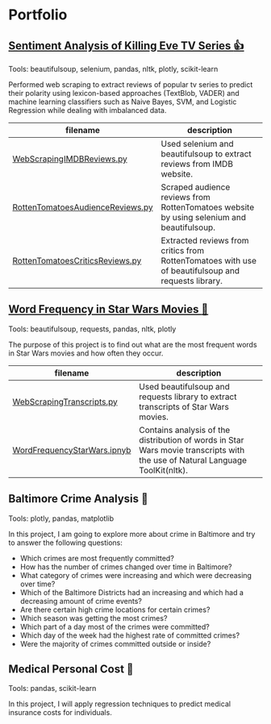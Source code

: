 # Portfolio

## [Sentiment Analysis of Killing Eve TV Series :thumbsup:](https://github.com/Alicja96/Sentiment-Analysis-of-Killing-Eve-TV-Series.git)
Tools: beautifulsoup, selenium, pandas, nltk, plotly, scikit-learn

Performed web scraping to extract reviews of popular tv series to predict their polarity using lexicon-based approaches (TextBlob, VADER) and machine learning classifiers such as Naive Bayes, SVM, and Logistic Regression while dealing with imbalanced data. 

filename | description
------------ | -------------
[WebScrapingIMDBReviews.py](WebScrapingIMDBReviews.py)| Used selenium and beautifulsoup to extract reviews from IMDB website. 
[RottenTomatoesAudienceReviews.py](RottenTomatoesAudienceReviews.py)| Scraped audience reviews from RottenTomatoes website by using selenium and beautifulsoup. 
[RottenTomatoesCriticsReviews.py](RottenTomatoesCriticsReviews.py) | Extracted reviews from critics from RottenTomatoes with use of beautifulsoup and requests library. 


## [Word Frequency in Star Wars Movies :speech_balloon:](https://github.com/Alicja96/Word-Frequency-in-Star-Wars.git)

 Tools: beautifulsoup, requests, pandas, nltk, plotly
 
 The purpose of this project is to find out what are the most frequent words in Star Wars movies and how often they occur.
 
 filename | description
------------ | -------------
[WebScrapingTranscripts.py](WebScrapingTranscripts.py) | Used beautifulsoup and requests library to extract transcripts of Star Wars movies. 
[WordFrequencyStarWars.ipnyb](WordFrequencyStarWars.ipynb) | Contains analysis of the distribution of words in Star Wars movie transcripts with the use of Natural Language ToolKit(nltk).


## Baltimore Crime Analysis :police_car:

Tools: plotly, pandas, matplotlib

In this project, I am going to explore more about crime in Baltimore and try to answer the following questions:
* Which crimes are most frequently committed? 
* How has the number of crimes changed over time in Baltimore? 
* What category of crimes were increasing and which were decreasing over time?
* Which of the Baltimore Districts had an increasing and which had a decreasing amount of crime events? 
* Are there certain high crime locations for certain crimes?  
* Which season was getting the most crimes? 
* Which part of a day most of the crimes were committed? 
* Which day of the week had the highest rate of committed crimes?
* Were the majority of crimes committed outside or inside?

## Medical Personal Cost  :hospital:

Tools: pandas, scikit-learn

In this project, I will apply regression techniques to predict medical insurance costs for individuals.

